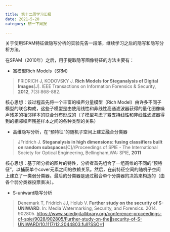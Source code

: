 ```yaml
---

title: 第十二周学习汇报
date: 2021-5-20
category: 研一下周报

---
```




关于使用SPAM特征做隐写分析的实验先告一段落，继续学习之后的隐写和隐写分析方法。

在SPAM（2010年）之后，用于提取隐写图像特征的方法主要有：

<!-- more -->

* 富模型Rich Models（SRM）

> FRIDRICH J, KODOVSKY J. **Rich Models for Steganalysis of Digital Images**[J]. IEEE Transactions on Information Forensics & Security, **2012**, 7(3):868-882.

核心思想：该过程首先将一个丰富的噪声分量模型（Rich Model）由许多不同子模型的联合构成，这些子模型是由使用线性和非线性高通滤波器获得的量化图像噪声残差的相邻样本的联合分布形成的（子模型考虑了紧支持线性和非线性滤波器得到的相邻噪声残差样本之间的各种类型的关系）

* 高维隐写分析，在“预特征”的随机子空间上建立融合分类器

> JFridrich J. **Steganalysis in high dimensions: fusing classifiers built on random subspaces**[C]//Proceedings of SPIE - The International Society for Optical Engineering, Bellingham,WA: SPIE, **2011**

核心思想：基于所分析的图片的特性，分析者首先组合了一组高维的不同的“预特征”，以捕获单个cover元素之间的依赖关系。然后，在前特征空间的随机子空间上建立了一类弱分类器。最后的分类器是通过融合单个分类器的决策来构造的（由各个弱分类器投票表决）。

* S-uniward隐写分析

> Denemark T, Fridrich JJ, Holub V. **Further study on the security of S-UNIWARD**. In: Media Watermarking, Security, and Forensics. 2014. 902805. https://www.spiedigitallibrary.org/conference-proceedings-of-spie/9028/902805/Further-study-on-thesecurity-of-S-UNIWARD/10.1117/12.2044803.full?SSO=1
